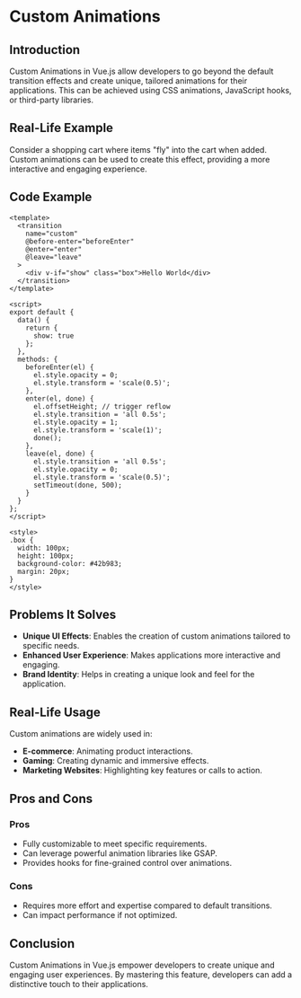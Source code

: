 # Custom Animations

## Introduction
Custom Animations in Vue.js allow developers to go beyond the default transition effects and create unique, tailored animations for their applications. This can be achieved using CSS animations, JavaScript hooks, or third-party libraries.

## Real-Life Example
Consider a shopping cart where items "fly" into the cart when added. Custom animations can be used to create this effect, providing a more interactive and engaging experience.

## Code Example
```vue
<template>
  <transition
    name="custom"
    @before-enter="beforeEnter"
    @enter="enter"
    @leave="leave"
  >
    <div v-if="show" class="box">Hello World</div>
  </transition>
</template>

<script>
export default {
  data() {
    return {
      show: true
    };
  },
  methods: {
    beforeEnter(el) {
      el.style.opacity = 0;
      el.style.transform = 'scale(0.5)';
    },
    enter(el, done) {
      el.offsetHeight; // trigger reflow
      el.style.transition = 'all 0.5s';
      el.style.opacity = 1;
      el.style.transform = 'scale(1)';
      done();
    },
    leave(el, done) {
      el.style.transition = 'all 0.5s';
      el.style.opacity = 0;
      el.style.transform = 'scale(0.5)';
      setTimeout(done, 500);
    }
  }
};
</script>

<style>
.box {
  width: 100px;
  height: 100px;
  background-color: #42b983;
  margin: 20px;
}
</style>
```

## Problems It Solves
- **Unique UI Effects**: Enables the creation of custom animations tailored to specific needs.
- **Enhanced User Experience**: Makes applications more interactive and engaging.
- **Brand Identity**: Helps in creating a unique look and feel for the application.

## Real-Life Usage
Custom animations are widely used in:
- **E-commerce**: Animating product interactions.
- **Gaming**: Creating dynamic and immersive effects.
- **Marketing Websites**: Highlighting key features or calls to action.

## Pros and Cons
### Pros
- Fully customizable to meet specific requirements.
- Can leverage powerful animation libraries like GSAP.
- Provides hooks for fine-grained control over animations.

### Cons
- Requires more effort and expertise compared to default transitions.
- Can impact performance if not optimized.

## Conclusion
Custom Animations in Vue.js empower developers to create unique and engaging user experiences. By mastering this feature, developers can add a distinctive touch to their applications.

